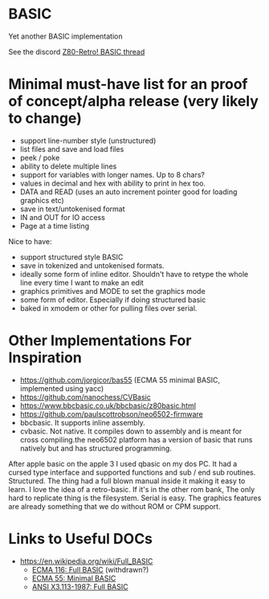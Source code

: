 # BASIC
Yet another BASIC implementation

See the discord [Z80-Retro! BASIC thread](https://discord.com/channels/1010951092277874791/1427916714548527176)

# Minimal must-have list for an proof of concept/alpha release (very likely to change)

- support line-number style (unstructured)
- list files and save and load files
- peek / poke
- ability to delete multiple lines
- support for variables with longer names. Up to 8 chars?
- values in decimal and hex with ability to print in hex too. 
- DATA and READ (uses an auto increment pointer good for loading graphics etc)
- save in text/untokenised format
- IN and OUT for IO access
- Page at a time listing

Nice to have:

- support structured style BASIC
- save in tokenized and untokenised formats. 
- ideally some form of inline editor.  Shouldn't have to retype the whole line every time I want to make an edit 
- graphics primitives and MODE to set the graphics mode
- some form of editor. Especially if doing structured basic
- baked in xmodem or other for pulling files over serial.

# Other Implementations For Inspiration

- https://github.com/jorgicor/bas55 (ECMA 55 minimal BASIC, implemented using yacc)
- https://github.com/nanochess/CVBasic
- https://www.bbcbasic.co.uk/bbcbasic/z80basic.html
- https://github.com/paulscottrobson/neo6502-firmware
- bbcbasic.  It supports inline assembly.
- cvbasic.  Not native. It compiles down to assembly and is meant for cross compiling.the neo6502 platform has a version of basic that runs natively but and has structured programming.

After apple basic on the apple 3 I used qbasic on my dos PC.  It had a cursed type interface and supported functions and sub / end sub routines.  Structured.  The thing had a full blown manual inside it making it easy to learn.
I love the idea of a retro-basic.  If it's in the other rom bank,  The only hard to replicate thing is the filesystem. Serial is easy.  The graphics features are already something that we do without ROM or CPM support.

# Links to Useful DOCs

- https://en.wikipedia.org/wiki/Full_BASIC
  - [ECMA 116: Full BASIC](https://web.archive.org/web/20111014140105/http://www.ecma-international.org/publications/files/ECMA-ST-WITHDRAWN/ECMA-116,%201st%20edition,%20June%201986.pdf) (withdrawn?)
  - [ECMA 55: Minimal BASIC](https://www.ecma-international.org/wp-content/uploads/ECMA-55_1st_edition_january_1978.pdf)
  - [ANSI X3.113-1987: Full BASIC](https://archive.org/details/federalinformat6821nati_0)
